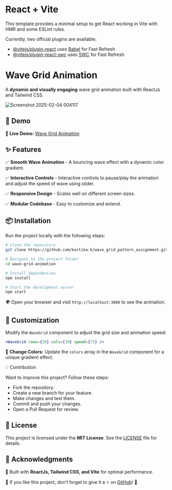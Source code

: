 # React + Vite

This template provides a minimal setup to get React working in Vite with HMR and some ESLint rules.

Currently, two official plugins are available:

- [@vitejs/plugin-react](https://github.com/vitejs/vite-plugin-react/blob/main/packages/plugin-react/README.md) uses [Babel](https://babeljs.io/) for Fast Refresh
- [@vitejs/plugin-react-swc](https://github.com/vitejs/vite-plugin-react-swc) uses [SWC](https://swc.rs/) for Fast Refresh

# Wave Grid Animation

A **dynamic and visually engaging** wave grid animation built with ReactJs and Tailwind CSS.

![Screenshot 2025-02-04 004117](https://github.com/user-attachments/assets/05b11fa6-b781-4a15-aed6-543df3e333ac)

## 🚀 Demo

🎥 **Live Demo:** [Wave Grid Animation](https://wave-grid-pattern-assignment-by-kartika.vercel.app/)

## ✨ Features

✅ **Smooth Wave Animation** - A bouncing wave effect with a dynamic color gradient.

✅ **Interactive Controls** - Interactive controls to pause/play the animation and adjust the speed of wave using slider.

✅ **Responsive Design** - Scales well on different screen sizes.

✅ **Modular Codebase** - Easy to customize and extend.

## 📦 Installation

Run the project locally with the following steps:

```sh
# Clone the repository
git clone https://github.com/kartika-k/wave_grid_pattern_assignment.git

# Navigate to the project folder
cd wave-grid-animation

# Install dependencies
npm install

# Start the development server
npm start
```

🌍 Open your browser and visit `http://localhost:3000` to see the animation.

## 🎨 Customization

Modify the `WaveGrid` component to adjust the grid size and animation speed:

```jsx
<WaveGrid rows={20} cols={30} speed={75} />
```

🎨 **Change Colors:**
Update the `colors` array in the `WaveGrid` component for a unique gradient effect.

💡 Contribution

Want to improve this project? Follow these steps:

- Fork the repository.
- Create a new branch for your feature.
- Make changes and test them.
- Commit and push your changes.
- Open a Pull Request for review.

## 📝 License

This project is licensed under the **MIT License**. See the [LICENSE](LICENSE) file for details.

## 🙌 Acknowledgments

🔹 Built with **ReactJs, Tailwind CSS, and Vite** for optimal performance.

💖 If you like this project, don’t forget to give it a ⭐ on [GitHub](https://github.com/kartika-k/wave_grid_pattern_assignment.git)! 🚀



